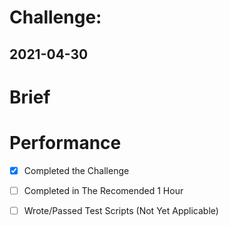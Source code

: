 # Challenge: 
## 2021-04-30 

# Brief 

# Performance 
- [X] Completed the Challenge
- [ ] Completed in The Recomended 1 Hour
- [ ] Wrote/Passed Test Scripts (Not Yet Applicable)

